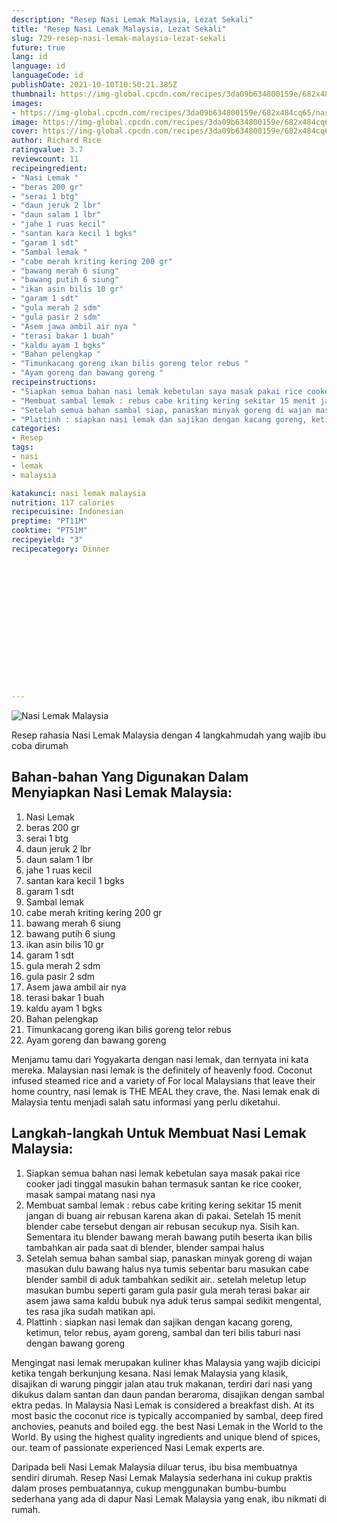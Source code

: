```yaml
---
description: "Resep Nasi Lemak Malaysia, Lezat Sekali"
title: "Resep Nasi Lemak Malaysia, Lezat Sekali"
slug: 729-resep-nasi-lemak-malaysia-lezat-sekali
future: true
lang: id
language: id
languageCode: id
publishDate: 2021-10-10T10:50:21.385Z 
thumbnail: https://img-global.cpcdn.com/recipes/3da09b634800159e/682x484cq65/nasi-lemak-malaysia-foto-resep-utama.webp
images:
- https://img-global.cpcdn.com/recipes/3da09b634800159e/682x484cq65/nasi-lemak-malaysia-foto-resep-utama.webp
image: https://img-global.cpcdn.com/recipes/3da09b634800159e/682x484cq65/nasi-lemak-malaysia-foto-resep-utama.webp
cover: https://img-global.cpcdn.com/recipes/3da09b634800159e/682x484cq65/nasi-lemak-malaysia-foto-resep-utama.webp
author: Richard Rice
ratingvalue: 3.7
reviewcount: 11
recipeingredient:
- "Nasi Lemak "
- "beras 200 gr"
- "serai 1 btg"
- "daun jeruk 2 lbr"
- "daun salam 1 lbr"
- "jahe 1 ruas kecil"
- "santan kara kecil 1 bgks"
- "garam 1 sdt"
- "Sambal lemak "
- "cabe merah kriting kering 200 gr"
- "bawang merah 6 siung"
- "bawang putih 6 siung"
- "ikan asin bilis 10 gr"
- "garam 1 sdt"
- "gula merah 2 sdm"
- "gula pasir 2 sdm"
- "Asem jawa ambil air nya "
- "terasi bakar 1 buah"
- "kaldu ayam 1 bgks"
- "Bahan pelengkap "
- "Timunkacang goreng ikan bilis goreng telor rebus "
- "Ayam goreng dan bawang goreng "
recipeinstructions:
- "Siapkan semua bahan nasi lemak kebetulan saya masak pakai rice cooker jadi tinggal masukin bahan termasuk santan ke rice cooker, masak sampai matang nasi nya"
- "Membuat sambal lemak : rebus cabe kriting kering sekitar 15 menit jangan di buang air rebusan karena akan di pakai. Setelah 15 menit blender cabe tersebut dengan air rebusan secukup nya. Sisih kan. Sementara itu blender bawang merah bawang putih beserta ikan bilis tambahkan air pada saat di blender, blender sampai halus"
- "Setelah semua bahan sambal siap, panaskan minyak goreng di wajan masukan dulu bawang halus nya tumis sebentar baru masukan cabe blender sambil di aduk tambahkan sedikit air.. setelah meletup letup masukan bumbu seperti garam gula pasir gula merah terasi bakar air asem jawa sama kaldu bubuk nya aduk terus sampai sedikit mengental, tes rasa jika sudah matikan api."
- "Plattinh : siapkan nasi lemak dan sajikan dengan kacang goreng, ketimun, telor rebus, ayam goreng, sambal dan teri bilis taburi nasi dengan bawang goreng"
categories:
- Resep
tags:
- nasi
- lemak
- malaysia

katakunci: nasi lemak malaysia 
nutrition: 117 calories
recipecuisine: Indonesian
preptime: "PT11M"
cooktime: "PT51M"
recipeyield: "3"
recipecategory: Dinner


     
    
    
    
    
    
    
    
    
    
    
      
    
---
```



![Nasi Lemak Malaysia](https://img-global.cpcdn.com/recipes/3da09b634800159e/682x484cq65/nasi-lemak-malaysia-foto-resep-utama.webp)

Resep rahasia Nasi Lemak Malaysia    dengan 4 langkahmudah yang wajib ibu coba dirumah

<!--inarticleads1-->

## Bahan-bahan Yang Digunakan Dalam Menyiapkan Nasi Lemak Malaysia:

1. Nasi Lemak 
1. beras 200 gr
1. serai 1 btg
1. daun jeruk 2 lbr
1. daun salam 1 lbr
1. jahe 1 ruas kecil
1. santan kara kecil 1 bgks
1. garam 1 sdt
1. Sambal lemak 
1. cabe merah kriting kering 200 gr
1. bawang merah 6 siung
1. bawang putih 6 siung
1. ikan asin bilis 10 gr
1. garam 1 sdt
1. gula merah 2 sdm
1. gula pasir 2 sdm
1. Asem jawa ambil air nya 
1. terasi bakar 1 buah
1. kaldu ayam 1 bgks
1. Bahan pelengkap 
1. Timunkacang goreng ikan bilis goreng telor rebus 
1. Ayam goreng dan bawang goreng 

Menjamu tamu dari Yogyakarta dengan nasi lemak, dan ternyata ini kata mereka. Malaysian nasi lemak is the definitely of heavenly food. Coconut infused steamed rice and a variety of For local Malaysians that leave their home country, nasi lemak is THE MEAL they crave, the. Nasi lemak enak di Malaysia tentu menjadi salah satu informasi yang perlu diketahui. 

<!--inarticleads2-->

## Langkah-langkah Untuk Membuat Nasi Lemak Malaysia:

1. Siapkan semua bahan nasi lemak kebetulan saya masak pakai rice cooker jadi tinggal masukin bahan termasuk santan ke rice cooker, masak sampai matang nasi nya
1. Membuat sambal lemak : rebus cabe kriting kering sekitar 15 menit jangan di buang air rebusan karena akan di pakai. Setelah 15 menit blender cabe tersebut dengan air rebusan secukup nya. Sisih kan. Sementara itu blender bawang merah bawang putih beserta ikan bilis tambahkan air pada saat di blender, blender sampai halus
1. Setelah semua bahan sambal siap, panaskan minyak goreng di wajan masukan dulu bawang halus nya tumis sebentar baru masukan cabe blender sambil di aduk tambahkan sedikit air.. setelah meletup letup masukan bumbu seperti garam gula pasir gula merah terasi bakar air asem jawa sama kaldu bubuk nya aduk terus sampai sedikit mengental, tes rasa jika sudah matikan api.
1. Plattinh : siapkan nasi lemak dan sajikan dengan kacang goreng, ketimun, telor rebus, ayam goreng, sambal dan teri bilis taburi nasi dengan bawang goreng


Mengingat nasi lemak merupakan kuliner khas Malaysia yang wajib dicicipi ketika tengah berkunjung kesana. Nasi lemak Malaysia yang klasik, disajikan di warung pinggir jalan atau truk makanan, terdiri dari nasi yang dikukus dalam santan dan daun pandan beraroma, disajikan dengan sambal ektra pedas. In Malaysia Nasi Lemak is considered a breakfast dish. At its most basic the coconut rice is typically accompanied by sambal, deep fired anchovies, peanuts and boiled egg. the best Nasi Lemak in the World to the World. By using the highest quality ingredients and unique blend of spices, our. team of passionate experienced Nasi Lemak experts are. 

Daripada   beli  Nasi Lemak Malaysia  diluar terus, ibu  bisa membuatnya sendiri dirumah. Resep  Nasi Lemak Malaysia  sederhana ini cukup praktis dalam proses pembuatannya, cukup menggunakan bumbu-bumbu sederhana yang ada di dapur  Nasi Lemak Malaysia  yang enak, ibu nikmati di rumah.
